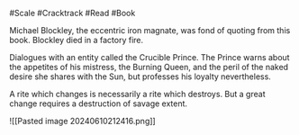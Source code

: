 #Scale #Cracktrack #Read #Book 

Michael Blockley, the eccentric iron magnate, was fond of quoting from this book. Blockley died in a factory fire.

Dialogues with an entity called the Crucible Prince. The Prince warns about the appetites of his mistress, the Burning Queen, and the peril of the naked desire she shares with the Sun, but professes his loyalty nevertheless.

A rite which changes is necessarily a rite which destroys. But a great change requires a destruction of savage extent.

![[Pasted image 20240610212416.png]]